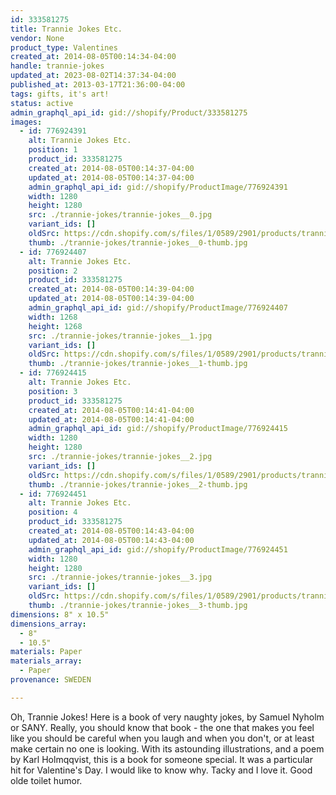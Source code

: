 ```yaml
---
id: 333581275
title: Trannie Jokes Etc.
vendor: None
product_type: Valentines
created_at: 2014-08-05T00:14:34-04:00
handle: trannie-jokes
updated_at: 2023-08-02T14:37:34-04:00
published_at: 2013-03-17T21:36:00-04:00
tags: gifts, it's art!
status: active
admin_graphql_api_id: gid://shopify/Product/333581275
images:
  - id: 776924391
    alt: Trannie Jokes Etc.
    position: 1
    product_id: 333581275
    created_at: 2014-08-05T00:14:37-04:00
    updated_at: 2014-08-05T00:14:37-04:00
    admin_graphql_api_id: gid://shopify/ProductImage/776924391
    width: 1280
    height: 1280
    src: ./trannie-jokes/trannie-jokes__0.jpg
    variant_ids: []
    oldSrc: https://cdn.shopify.com/s/files/1/0589/2901/products/trannie.jpeg?v=1407212077
    thumb: ./trannie-jokes/trannie-jokes__0-thumb.jpg
  - id: 776924407
    alt: Trannie Jokes Etc.
    position: 2
    product_id: 333581275
    created_at: 2014-08-05T00:14:39-04:00
    updated_at: 2014-08-05T00:14:39-04:00
    admin_graphql_api_id: gid://shopify/ProductImage/776924407
    width: 1268
    height: 1268
    src: ./trannie-jokes/trannie-jokes__1.jpg
    variant_ids: []
    oldSrc: https://cdn.shopify.com/s/files/1/0589/2901/products/trannie2.jpeg?v=1407212079
    thumb: ./trannie-jokes/trannie-jokes__1-thumb.jpg
  - id: 776924415
    alt: Trannie Jokes Etc.
    position: 3
    product_id: 333581275
    created_at: 2014-08-05T00:14:41-04:00
    updated_at: 2014-08-05T00:14:41-04:00
    admin_graphql_api_id: gid://shopify/ProductImage/776924415
    width: 1280
    height: 1280
    src: ./trannie-jokes/trannie-jokes__2.jpg
    variant_ids: []
    oldSrc: https://cdn.shopify.com/s/files/1/0589/2901/products/trannie3.jpeg?v=1407212081
    thumb: ./trannie-jokes/trannie-jokes__2-thumb.jpg
  - id: 776924451
    alt: Trannie Jokes Etc.
    position: 4
    product_id: 333581275
    created_at: 2014-08-05T00:14:43-04:00
    updated_at: 2014-08-05T00:14:43-04:00
    admin_graphql_api_id: gid://shopify/ProductImage/776924451
    width: 1280
    height: 1280
    src: ./trannie-jokes/trannie-jokes__3.jpg
    variant_ids: []
    oldSrc: https://cdn.shopify.com/s/files/1/0589/2901/products/trannie1.jpeg?v=1407212083
    thumb: ./trannie-jokes/trannie-jokes__3-thumb.jpg
dimensions: 8" x 10.5"
dimensions_array:
  - 8"
  - 10.5"
materials: Paper
materials_array:
  - Paper
provenance: SWEDEN

---
```


Oh, Trannie Jokes! Here is a book of very naughty jokes, by Samuel Nyholm or SANY. Really, you should know that book - the one that makes you feel like you should be careful when you laugh and when you don't, or at least make certain no one is looking. With its astounding illustrations, and a poem by Karl Holmqqvist, this is a book for someone special. It was a particular hit for Valentine's Day. I would like to know why. Tacky and I love it. Good olde toilet humor.